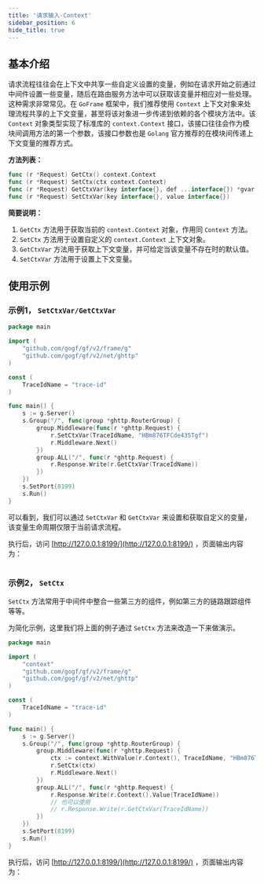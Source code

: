 ```yaml
---
title: '请求输入-Context'
sidebar_position: 6
hide_title: true
---
```


## 基本介绍

请求流程往往会在上下文中共享一些自定义设置的变量，例如在请求开始之前通过中间件设置一些变量，随后在路由服务方法中可以获取该变量并相应对一些处理。这种需求非常常见。在 `GoFrame` 框架中，我们推荐使用 `Context` 上下文对象来处理流程共享的上下文变量，甚至将该对象进一步传递到依赖的各个模块方法中。该 `Context` 对象类型实现了标准库的 `context.Context` 接口，该接口往往会作为模块间调用方法的第一个参数，该接口参数也是 `Golang` 官方推荐的在模块间传递上下文变量的推荐方式。

**方法列表：**

```go
func (r *Request) GetCtx() context.Context
func (r *Request) SetCtx(ctx context.Context)
func (r *Request) GetCtxVar(key interface{}, def ...interface{}) *gvar.Var
func (r *Request) SetCtxVar(key interface{}, value interface{})
```

**简要说明：**

1. `GetCtx` 方法用于获取当前的 `context.Context` 对象，作用同 `Context` 方法。
2. `SetCtx` 方法用于设置自定义的 `context.Context` 上下文对象。
3. `GetCtxVar` 方法用于获取上下文变量，并可给定当该变量不存在时的默认值。
4. `SetCtxVar` 方法用于设置上下文变量。

## 使用示例

### 示例1， `SetCtxVar/GetCtxVar`

```go
package main

import (
	"github.com/gogf/gf/v2/frame/g"
	"github.com/gogf/gf/v2/net/ghttp"
)

const (
	TraceIdName = "trace-id"
)

func main() {
	s := g.Server()
	s.Group("/", func(group *ghttp.RouterGroup) {
		group.Middleware(func(r *ghttp.Request) {
			r.SetCtxVar(TraceIdName, "HBm876TFCde435Tgf")
			r.Middleware.Next()
		})
		group.ALL("/", func(r *ghttp.Request) {
			r.Response.Write(r.GetCtxVar(TraceIdName))
		})
	})
	s.SetPort(8199)
	s.Run()
}
```

可以看到，我们可以通过 `SetCtxVar` 和 `GetCtxVar` 来设置和获取自定义的变量，该变量生命周期仅限于当前请求流程。

执行后，访问 [http://127.0.0.1:8199/](http://127.0.0.1:8199/) ，页面输出内容为：

```HBm876TFCde435Tgf
```

### 示例2， `SetCtx`

`SetCtx` 方法常用于中间件中整合一些第三方的组件，例如第三方的链路跟踪组件等等。

为简化示例，这里我们将上面的例子通过 `SetCtx` 方法来改造一下来做演示。

```go
package main

import (
	"context"
	"github.com/gogf/gf/v2/frame/g"
	"github.com/gogf/gf/v2/net/ghttp"
)

const (
	TraceIdName = "trace-id"
)

func main() {
	s := g.Server()
	s.Group("/", func(group *ghttp.RouterGroup) {
		group.Middleware(func(r *ghttp.Request) {
			ctx := context.WithValue(r.Context(), TraceIdName, "HBm876TFCde435Tgf")
			r.SetCtx(ctx)
			r.Middleware.Next()
		})
		group.ALL("/", func(r *ghttp.Request) {
			r.Response.Write(r.Context().Value(TraceIdName))
			// 也可以使用
			// r.Response.Write(r.GetCtxVar(TraceIdName))
		})
	})
	s.SetPort(8199)
	s.Run()
}
```

执行后，访问 [http://127.0.0.1:8199/](http://127.0.0.1:8199/) ，页面输出内容为：

```HBm876TFCde435Tgf
```